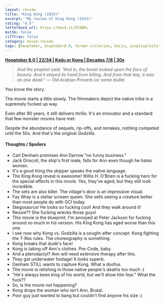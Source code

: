 ```yaml
---
layout: review
title: "King Kong (1933)"
excerpt: "My review of King Kong (1933)"
rating: "4.5"
letterboxd_url: https://boxd.it/5FABKL
mst3k: false
rifftrax: false
category: movie-review
tags: [hooptober, hooptober8.0, former-criterion, kaiju, junglesploitation, 1001-movies, nature-attacks]
---
```


<b><a href="https://boxd.it/pOvfW/detail" target="_blank" rel="noopener">Hooptober 8.0 | 22/34 | Kaiju or Kong | Decades 7/8 | 30s</a></b>

<blockquote><i>And the prophet said: "And lo, the beast looked upon the face of beauty. And it stayed its hand from killing. And from that day, it was as one dead."</i> — Old Arabian Proverb (or some dude)</blockquote>

You know the story.

The movie starts a little slowly. The filmmakers depict the native tribe in a supremely fucked up way.

Even after 90 years, it still delivers thrills. It's an innovator and a standard that few monster movies have met.

Despite the abundance of sequels, rip-offs, and remakes, nothing competed until the 50s. And that's the original <i>Godzilla</i>.

#### Thoughts / Spoilers

- Carl Denham promises Ann Darrow "no funny business."
- Jack Driscoll, the ship's first mate, falls for Ann even though he hates women.
- It's a good thing the skipper speaks the native language.
- The King Kong reveal is awesome! Willis H. O'Brien is a fucking hero for the special effects in this movie. Yes, they've aged, but they still look incredible.
- The sets are also killer. The village's door is an impressive visual.
- Fay Wray is a stellar scream queen. She sells seeing a creature better than most people do with GCI today.
- Stegosaurus! He looks so fucking cool! And they walk around it!
- Nessie?? She fucking wrecks those guys!
- This movie is the blueprint. I'm annoyed at Peter Jackson for fucking around so much in his version. His King Kong has aged worse than this one.
- I see now why Kong vs. Godzilla is a sought-after concept. Kong fighting the T-Rex rules. The choreography is something.
- Kong breaks that dude's face!
- Kong is taking off Ann's clothes. Pre-Code, baby.
- And a pterodactyl? Ann will need extensive therapy after this.
- They got underwater footage! It looks superb.
- Denham STILL wants to capture Kong. What a doofus.
- The movie is relishing in those native people's deaths too much :(
- "He's always been king of his world, but we'll show him fear." What the fuck??
- So, is the movie not happening?
- Kong drops the woman who isn't Ann. Brutal.
- Poor guy just wanted to bang but couldn't find anyone his size :(

